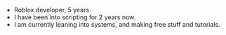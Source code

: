 - Roblox developer, 5 years.
- I have been into scripting for 2 years now.
- I am currently leaning into systems, and making free stuff and tutorials.

